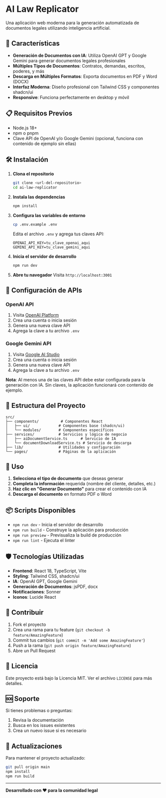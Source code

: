 # AI Law Replicator

Una aplicación web moderna para la generación automatizada de documentos legales utilizando inteligencia artificial.

## 🚀 Características

- **Generación de Documentos con IA**: Utiliza OpenAI GPT y Google Gemini para generar documentos legales profesionales
- **Múltiples Tipos de Documentos**: Contratos, demandas, escritos, poderes, y más
- **Descarga en Múltiples Formatos**: Exporta documentos en PDF y Word (DOCX)
- **Interfaz Moderna**: Diseño profesional con Tailwind CSS y componentes shadcn/ui
- **Responsive**: Funciona perfectamente en desktop y móvil

## 📋 Requisitos Previos

- Node.js 18+ 
- npm o pnpm
- Clave API de OpenAI y/o Google Gemini (opcional, funciona con contenido de ejemplo sin ellas)

## 🛠️ Instalación

1. **Clona el repositorio**
   ```bash
   git clone <url-del-repositorio>
   cd ai-law-replicator
   ```

2. **Instala las dependencias**
   ```bash
   npm install
   ```

3. **Configura las variables de entorno**
   ```bash
   cp .env.example .env
   ```
   
   Edita el archivo `.env` y agrega tus claves API:
   ```env
   OPENAI_API_KEY=tu_clave_openai_aqui
   GEMINI_API_KEY=tu_clave_gemini_aqui
   ```

4. **Inicia el servidor de desarrollo**
   ```bash
   npm run dev
   ```

5. **Abre tu navegador**
   Visita `http://localhost:3001`

## 🔑 Configuración de APIs

### OpenAI API
1. Visita [OpenAI Platform](https://platform.openai.com/api-keys)
2. Crea una cuenta o inicia sesión
3. Genera una nueva clave API
4. Agrega la clave a tu archivo `.env`

### Google Gemini API
1. Visita [Google AI Studio](https://makersuite.google.com/app/apikey)
2. Crea una cuenta o inicia sesión
3. Genera una nueva clave API
4. Agrega la clave a tu archivo `.env`

**Nota**: Al menos una de las claves API debe estar configurada para la generación con IA. Sin claves, la aplicación funcionará con contenido de ejemplo.

## 📁 Estructura del Proyecto

```
src/
├── components/          # Componentes React
│   ├── ui/             # Componentes base (shadcn/ui)
│   └── modules/        # Componentes específicos
├── services/           # Servicios y lógica de negocio
│   ├── aiDocumentService.ts      # Servicio de IA
│   └── documentDownloadService.ts # Servicio de descarga
├── lib/                # Utilidades y configuración
└── pages/              # Páginas de la aplicación
```

## 🎯 Uso

1. **Selecciona el tipo de documento** que deseas generar
2. **Completa la información** requerida (nombre del cliente, detalles, etc.)
3. **Haz clic en "Generar Documento"** para crear el contenido con IA
4. **Descarga el documento** en formato PDF o Word

## 📦 Scripts Disponibles

- `npm run dev` - Inicia el servidor de desarrollo
- `npm run build` - Construye la aplicación para producción
- `npm run preview` - Previsualiza la build de producción
- `npm run lint` - Ejecuta el linter

## 🛡️ Tecnologías Utilizadas

- **Frontend**: React 18, TypeScript, Vite
- **Styling**: Tailwind CSS, shadcn/ui
- **IA**: OpenAI GPT, Google Gemini
- **Generación de Documentos**: jsPDF, docx
- **Notificaciones**: Sonner
- **Iconos**: Lucide React

## 🤝 Contribuir

1. Fork el proyecto
2. Crea una rama para tu feature (`git checkout -b feature/AmazingFeature`)
3. Commit tus cambios (`git commit -m 'Add some AmazingFeature'`)
4. Push a la rama (`git push origin feature/AmazingFeature`)
5. Abre un Pull Request

## 📄 Licencia

Este proyecto está bajo la Licencia MIT. Ver el archivo `LICENSE` para más detalles.

## 🆘 Soporte

Si tienes problemas o preguntas:

1. Revisa la documentación
2. Busca en los issues existentes
3. Crea un nuevo issue si es necesario

## 🔄 Actualizaciones

Para mantener el proyecto actualizado:

```bash
git pull origin main
npm install
npm run build
```

---

**Desarrollado con ❤️ para la comunidad legal**